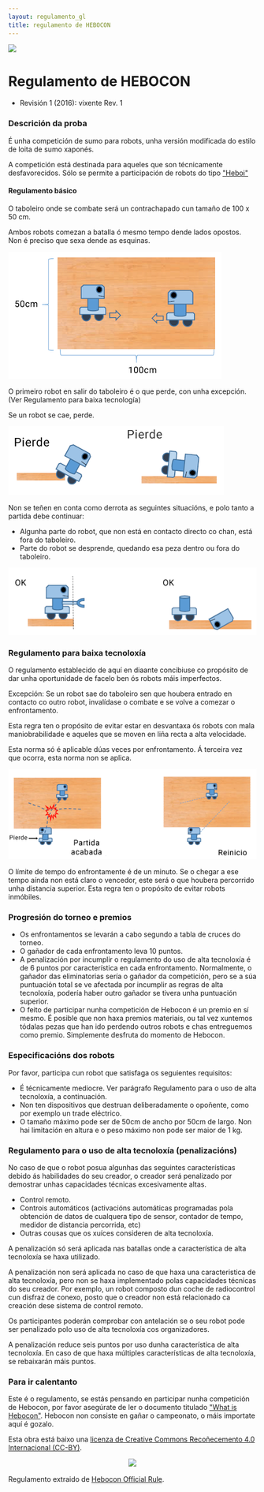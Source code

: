 ```yaml
---
layout: regulamento_gl
title: regulamento de HEBOCON
---
```


[<img src="https://upload.wikimedia.org/wikipedia/commons/3/32/Flag_of_Spain_%28Civil%29.svg" width="50">](hebocon_es)

# Regulamento de HEBOCON

- Revisión 1 (2016): vixente Rev. 1

### Descrición da proba

É unha competición de sumo para robots, unha versión modificada do estilo de loita de sumo xaponés.
 
A competición está destinada para aqueles que son técnicamente desfavorecidos. Sólo se permite a participación de robots do tipo ["Heboi"](http://portal.nifty.com/hebocon/whats_en.htm)

#### Regulamento básico

O taboleiro onde se combate será un contrachapado cun tamaño de 100 x 50 cm.

Ambos robots comezan a batalla ó mesmo tempo dende lados opostos. Non é preciso que sexa dende as esquinas.

![Taboleiro de combate](img/hebocon_rule1.png)

O primeiro robot en salir do taboleiro é o que perde, con unha excepción. (Ver Regulamento para baixa tecnología)

Se un robot se cae, perde.

![Caidas](img/hebocon_rule2es.png)

Non se teñen en conta como derrota as seguintes situacións, e polo tanto a partida debe continuar:

- Algunha parte do robot, que non está en contacto directo co chan, está fora do taboleiro.
- Parte do robot se desprende, quedando esa peza dentro ou fora do taboleiro.

![Parte de robot](img/hebocon_rule3.png)

### Regulamento para baixa tecnoloxía

O regulamento establecido de aquí en diaante concibiuse co propósito de dar unha oportunidade de facelo ben ós robots máis imperfectos.

Excepción: Se un robot sae do taboleiro sen que houbera entrado en contacto co outro robot, invalídase o combate e se volve a comezar o enfrontamento.

Esta regra ten o propósito de  evitar estar en desvantaxa ós robots con mala maniobrabilidade e aqueles que se moven en liña recta a alta velocidade.

Esta norma só é aplicable dúas veces por enfrontamento. Á terceira vez que ocorra, esta norma non se aplica.

![Tablero combate](img/hebocon_rule4es.png)

O límite de tempo do enfrontamente é de un minuto. Se o chegar a ese tempo aínda non está claro o vencedor, este será o que houbera percorrido unha distancia superior. Esta regra ten o propósito de evitar robots inmóbiles.

### Progresión do torneo e premios

- Os enfrontamentos se levarán a cabo segundo a tabla de cruces do torneo.
- O gañador de cada enfrontamento leva 10 puntos.
- A penalización por incumplir o regulamento do uso de alta tecnoloxía é de 6 puntos por característica en cada enfrontamento. Normalmente, o gañador das eliminatorias sería o gañador da competición, pero se a súa puntuación total se ve afectada por incumplir as regras de alta tecnoloxía, podería haber outro gañador se tivera unha puntuación superior.
- O feito de participar nunha competición de Hebocon é un premio en sí mesmo. É posible que non haxa premios materiais, ou tal vez xuntemos tódalas pezas que han ido perdendo outros robots e chas entreguemos como premio. Simplemente desfruta do momento de Hebocon.


### Especificacións dos robots

Por favor, participa cun robot que satisfaga os seguientes requisitos:
 
- É técnicamente mediocre. Ver parágrafo Regulamento para o uso de alta tecnoloxía, a continuación.
- Non ten dispositivos que destruan deliberadamente o opoñente, como por exemplo un trade eléctrico.
- O tamaño máximo pode ser de 50cm de ancho por 50cm de largo. Non hai limitación en altura e o peso máximo non pode ser maior de 1 kg.


### Regulamento para o uso de alta tecnoloxía (penalizacións)

No caso de que o robot posua algunhas das seguintes características debido ás habilidades do seu creador, o creador será penalizado por demostrar unhas capacidades técnicas excesivamente altas.

- Control remoto.
- Controis automáticos (activacións automáticas programadas pola obtención de datos de cualquera tipo de sensor, contador de tempo, medidor de distancia percorrida, etc)
- Outras cousas que os xuíces consideren de alta tecnoloxía.

A penalización só será aplicada nas batallas onde a característica de alta tecnoloxía se haxa utilizado.

A penalización non será aplicada no caso de que haxa una caracteristica de alta tecnoloxía, pero non se haxa implementado polas capacidades técnicas do seu creador. Por exemplo, un robot composto dun coche de radiocontrol cun disfraz de conexo, posto que o creador non está relacionado ca creación dese sistema de control remoto.

Os participantes poderán comprobar con antelación se o seu robot pode ser penalizado polo uso de alta tecnoloxía cos organizadores.

A penalización reduce seis puntos por uso dunha característica de alta tecnoloxía. En caso de que haxa múltiples características de alta tecnoloxía, se rebaixarán máis puntos.


### Para ir calentanto

Este é o regulamento, se estás pensando en participar nunha competición de Hebocon, por favor asegúrate de ler o documento titulado ["What is Hebocon"](http://portal.nifty.com/hebocon/whats_en.htm). Hebocon non consiste en gañar o campeonato, o máis importate aquí é gozalo.


Esta obra está baixo una [licenza de Creative Commons Recoñecemento 4.0 Internacional (CC-BY)](http://creativecommons.org/licenses/by/4.0/).
<p align="center">
<img src="https://i.creativecommons.org/l/by/4.0/88x31.png">
</p>

Regulamento extraido de [Hebocon Official Rule](http://portal.nifty.com/hebocon/rules_en.htm).
